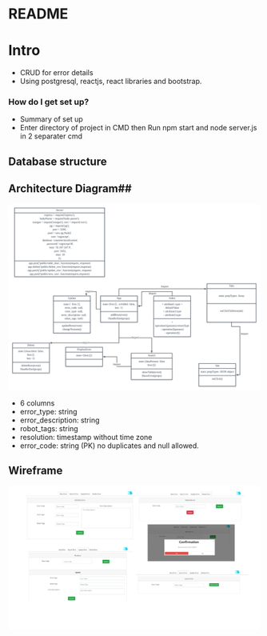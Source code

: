 # README #

# Intro #
* CRUD for error details
* Using postgresql, reactjs, react libraries and bootstrap.
### How do I get set up? ###
* Summary of set up
* Enter directory of project in CMD then Run npm start and node server.js in 2 separater cmd
## Database structure ##

## Architecture Diagram##
![Architecture Diagram](./architecture_diagram.PNG)
* 6 columns
* error_type: string
* error_description: string
* robot_tags: string
* resolution: timestamp without time zone
* error_code: string (PK) no duplicates and null allowed.

## Wireframe ##
![Architecture Diagram](./WireFrame.PNG)
